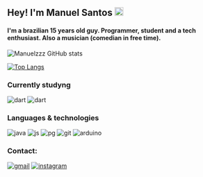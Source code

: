 ## Hey! I'm Manuel Santos <img src="https://media.giphy.com/media/hvRJCLFzcasrR4ia7z/giphy.gif" width="20px">
#### I'm a brazilian 15 years old guy. Programmer, student and a tech enthusiast. Also a musician (comedian in free time). 

![Manuelzzz GitHub stats](https://github-readme-stats-manuelzzz.vercel.app/api?username=manuelzzz&show_icons=true&theme=dark)

[![Top Langs](https://github-readme-stats-manuelzzz.vercel.app/api/top-langs/?username=manuelzzz&layout=compact&theme=dark)](https://github.com/anuraghazra/github-readme-stats)

### Currently studyng
<div>
    <img alig='center' alt='dart' src=https://img.shields.io/badge/dart-%230175C2.svg?style=for-the-badge&logo=dart&logoColor=white>
    <img alig='center' alt='dart' src=https://img.shields.io/badge/Flutter-%2302569B.svg?style=for-the-badge&logo=Flutter&logoColor=white>
</div>


### Languages & technologies
<div>
    <img aling='center' alt='java' src='https://img.shields.io/badge/Java-ED8B00?style=for-the-badge&logo=java&logoColor=white'>
    <img alig='center' alt ='js' src='https://img.shields.io/badge/javascript-%23323330.svg?style=for-the-badge&logo=javascript&logoColor=%23F7DF1E'>
    <img alig='center' alt='pg' src='https://img.shields.io/badge/postgres-%23316192.svg?style=for-the-badge&logo=postgresql&logoColor=white'>
    <img alig='center' alt='git' src='https://img.shields.io/badge/git-%23F05033.svg?style=for-the-badge&logo=git&logoColor=white'>
    <img alig='center' alt='arduino' src='https://img.shields.io/badge/-Arduino-00979D?style=for-the-badge&logo=Arduino&logoColor=white'>
</div>

### Contact:
[![gmail](https://img.shields.io/badge/Gmail-D14836?style=for-the-badge&logo=gmail&logoColor=white)](mailto:manuel.santos.souza.23@gmail.com)
[![instagram](https://img.shields.io/badge/Instagram-E4405F?style=for-the-badge&logo=instagram&logoColor=white)](https://instagram.com/manel.rar)
